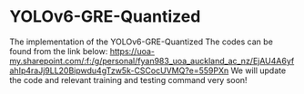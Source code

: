 # YOLOv6-GRE-Quantized
The implementation of the YOLOv6-GRE-Quantized
The codes can be found from the link below:
https://uoa-my.sharepoint.com/:f:/g/personal/fyan983_uoa_auckland_ac_nz/EjAU4A6yfahIp4raJj9LL20Bipwdu4gTzw5k-CSCocUVMQ?e=559PXn
We will update the code and relevant training and testing command very soon!
